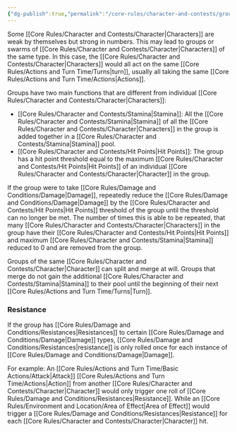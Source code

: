 ```yaml
---
{"dg-publish":true,"permalink":"/core-rules/character-and-contests/groups/"}
---
```


Some [[Core Rules/Character and Contests/Character\|Characters]] are weak by themselves but strong in numbers. This may lead to groups or swarms of [[Core Rules/Character and Contests/Character\|Characters]] of the same type. In this case, the [[Core Rules/Character and Contests/Character\|Characters]] would all act on the same [[Core Rules/Actions and Turn Time/Turns\|turn]], usually all taking the same [[Core Rules/Actions and Turn Time/Actions\|Actions]].

Groups have two main functions that are different from individual [[Core Rules/Character and Contests/Character\|Characters]]:
- [[Core Rules/Character and Contests/Stamina\|Stamina]]: All the [[Core Rules/Character and Contests/Stamina\|Stamina]] of all the [[Core Rules/Character and Contests/Character\|Characters]] in the group is added together in a [[Core Rules/Character and Contests/Stamina\|Stamina]] pool.
- [[Core Rules/Character and Contests/Hit Points\|Hit Points]]: The group has a hit point threshold equal to the maximum [[Core Rules/Character and Contests/Hit Points\|Hit Points]] of an individual [[Core Rules/Character and Contests/Character\|Character]] in the group.

If the group were to take [[Core Rules/Damage and Conditions/Damage\|Damage]], repeatedly reduce the [[Core Rules/Damage and Conditions/Damage\|Damage]] by the [[Core Rules/Character and Contests/Hit Points\|Hit Points]] threshold of the group until the threshold can no longer be met. The number of times this is able to be repeated, that many [[Core Rules/Character and Contests/Character\|Characters]] in the group have their [[Core Rules/Character and Contests/Hit Points\|Hit Points]] and maximum [[Core Rules/Character and Contests/Stamina\|Stamina]] reduced to 0 and are removed from the group.

Groups of the same [[Core Rules/Character and Contests/Character\|Character]] can split and merge at will. Groups that merge do not gain the additional [[Core Rules/Character and Contests/Stamina\|Stamina]] to their pool until the beginning of their next [[Core Rules/Actions and Turn Time/Turns\|Turn]].
### Resistance
If the group has [[Core Rules/Damage and Conditions/Resistances\|Resistances]] to certain [[Core Rules/Damage and Conditions/Damage\|Damage]] types, [[Core Rules/Damage and Conditions/Resistances\|resistance]] is only rolled once for each instance of [[Core Rules/Damage and Conditions/Damage\|Damage]].

For example: An [[Core Rules/Actions and Turn Time/Basic Actions/Attack\|Attack]] [[Core Rules/Actions and Turn Time/Actions\|Action]] from another [[Core Rules/Character and Contests/Character\|Character]] would only trigger one roll of [[Core Rules/Damage and Conditions/Resistances\|Resistance]]. While an [[Core Rules/Environment and Location/Area of Effect\|Area of Effect]] would trigger a [[Core Rules/Damage and Conditions/Resistances\|Resistance]] for each [[Core Rules/Character and Contests/Character\|Character]] hit.